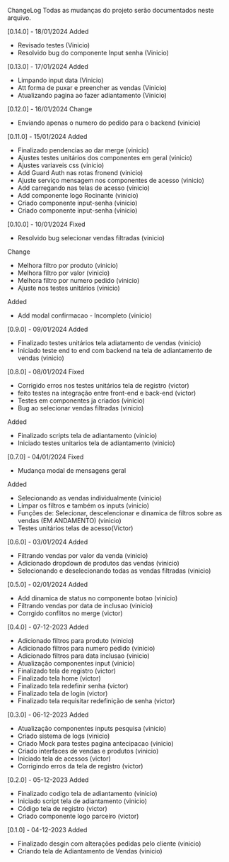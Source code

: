 ChangeLog
Todas as mudanças do projeto serão documentados neste arquivo.

[0.14.0] - 18/01/2024
Added
- Revisado testes (Vinicio)
- Resolvido bug do componente Input senha (Vinicio)

[0.13.0] - 17/01/2024
Added
- Limpando input data (Vinicio)
- Att forma de puxar e preencher as vendas (Vinicio)
- Atualizando pagina ao fazer adiantamento (Vinicio)

[0.12.0] - 16/01/2024
Change
- Enviando apenas o numero do pedido para o backend (vinicio)

[0.11.0] - 15/01/2024
Added
- Finalizado pendencias ao dar merge (vinicio)
- Ajustes testes unitários dos componentes em geral (vinicio)
- Ajustes variaveis css (vinicio)
- Add Guard Auth nas rotas fronend (vinicio)
- Ajuste serviço mensagem nos componentes de acesso (vinicio)
- Add carregando nas telas de acesso (vinicio)
- Add componente logo Rocinante (vinicio)
- Criado componente input-senha (vinicio)
- Criado componente input-senha (vinicio)

[0.10.0] - 10/01/2024
Fixed
- Resolvido bug selecionar vendas filtradas (vinicio)

Change
- Melhora filtro por produto (vinicio)
- Melhora filtro por valor (vinicio)
- Melhora filtro por numero pedido (vinicio)
- Ajuste nos testes unitários (vinicio)

Added
- Add modal confirmacao - Incompleto (vinicio)

[0.9.0] - 09/01/2024
Added
- Finalizado testes unitários tela adiatamento de vendas (vinicio)
- Iniciado teste end to end com backend na tela de adiantamento de vendas (vinicio)

[0.8.0] - 08/01/2024
Fixed
- Corrigido erros nos testes unitários tela de registro (victor)
- feito testes na integração entre front-end e back-end (victor)
- Testes em componentes ja criados (vinicio)
- Bug ao selecionar vendas filtradas (vinicio)

Added
- Finalizado scripts tela de adiantamento (vinicio)
- Iniciado testes unitarios tela de adiantamento (vinicio)

[0.7.0] - 04/01/2024
Fixed
- Mudança modal de mensagens geral

Added
- Selecionando as vendas individualmente (vinicio)
- Limpar os filtros e também os inputs (vinicio)
- Funções de: Selecionar, descelencionar e dinamica de filtros sobre as vendas (EM ANDAMENTO) (vinicio) 
- Testes unitários telas de acesso(Victor)

[0.6.0] - 03/01/2024
Added
- Filtrando vendas por valor da venda (vinicio)
- Adicionado dropdown de produtos das vendas (vinicio)
- Selecionando e deselecionando todas as vendas filtradas (vinicio)

[0.5.0] - 02/01/2024
Added
- Add dinamica de status no componente botao (vinicio)
- Filtrando vendas por data de inclusao (vinicio)
- Corrgido conflitos no merge (victor)

[0.4.0] - 07-12-2023
Added
- Adicionado filtros para produto (vinicio)
- Adicionado filtros para numero pedido (vinicio)
- Adicionado filtros para data inclusao (vinicio)
- Atualização componentes input (vinicio)
- Finalizado tela de registro (victor)
- Finalizado tela home (victor)
- Finalizado tela redefinir senha (victor)
- Finalizado tela de login (victor)
- Finalizado tela requisitar redefinição de senha (victor)


[0.3.0] - 06-12-2023
Added
- Atualização componentes inputs pesquisa (vinicio)
- Criado sistema de logs (vinicio)
- Criado Mock para testes pagina antecipacao (vinicio)
- Criado interfaces de vendas e produtos (vinicio)
- Iniciado tela de acessos (victor)
- Corrigindo erros da tela de registro (victor)

[0.2.0] - 05-12-2023
Added
- Finalizado codigo tela de adiantamento (vinicio)
- Iniciado script tela de adiantamento (vinicio)
- Código tela de registro (victor)
- Criado componente logo parceiro (victor)

[0.1.0] - 04-12-2023
Added
- Finalizado desgin com alterações pedidas pelo cliente (vinicio)
- Criando tela de Adiantamento de Vendas (vinicio)
